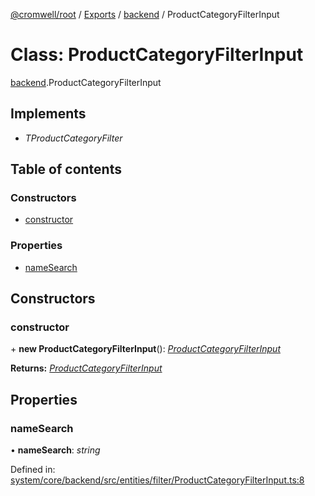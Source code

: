 [@cromwell/root](../README.md) / [Exports](../modules.md) / [backend](../modules/backend.md) / ProductCategoryFilterInput

# Class: ProductCategoryFilterInput

[backend](../modules/backend.md).ProductCategoryFilterInput

## Implements

* *TProductCategoryFilter*

## Table of contents

### Constructors

- [constructor](backend.productcategoryfilterinput.md#constructor)

### Properties

- [nameSearch](backend.productcategoryfilterinput.md#namesearch)

## Constructors

### constructor

\+ **new ProductCategoryFilterInput**(): [*ProductCategoryFilterInput*](backend.productcategoryfilterinput.md)

**Returns:** [*ProductCategoryFilterInput*](backend.productcategoryfilterinput.md)

## Properties

### nameSearch

• **nameSearch**: *string*

Defined in: [system/core/backend/src/entities/filter/ProductCategoryFilterInput.ts:8](https://github.com/CromwellCMS/Cromwell/blob/8568c07/system/core/backend/src/entities/filter/ProductCategoryFilterInput.ts#L8)
